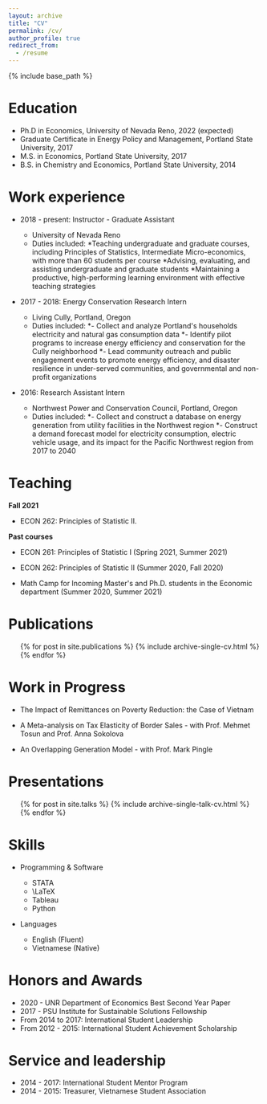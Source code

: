 ```yaml
---
layout: archive
title: "CV"
permalink: /cv/
author_profile: true
redirect_from:
  - /resume
---
```


{% include base_path %}

Education
======
* Ph.D in Economics, University of Nevada Reno, 2022 (expected)
* Graduate Certificate in Energy Policy and Management, Portland State University, 2017
* M.S. in Economics, Portland State University, 2017
* B.S. in Chemistry and Economics, Portland State University, 2014

Work experience
======
* 2018 - present: Instructor - Graduate Assistant
  * University of Nevada Reno
  * Duties included:
    *Teaching undergraduate and graduate courses, including Principles of Statistics, Intermediate Micro-economics, with more than 60 students per course
    *Advising, evaluating, and assisting undergraduate and graduate students
    *Maintaining a productive, high-performing learning environment with effective teaching strategies

* 2017 - 2018: Energy Conservation Research Intern
  * Living Cully, Portland, Oregon
  * Duties included:
    *- Collect and analyze Portland's households electricity and natural gas consumption data
    *- Identify pilot programs to increase energy efficiency and conservation for the Cully neighborhood
    *- Lead community outreach and public engagement events to promote energy efficiency, and disaster resilience in under-served communities, and governmental and non-profit organizations

* 2016: Research Assistant Intern
  * Northwest Power and Conservation Council, Portland, Oregon 
  * Duties included:
   *- Collect and construct a database on energy generation from utility facilities in the Northwest region
   *- Construct a demand forecast model for electricity consumption, electric vehicle usage, and its impact for the Pacific Northwest region from 2017 to 2040

Teaching
======
**Fall 2021**

* ECON 262: Principles of Statistic II. 

**Past courses**

* ECON 261: Principles of Statistic I (Spring 2021, Summer 2021)

* ECON 262: Principles of Statistic II (Summer 2020, Fall 2020)

* Math Camp for Incoming Master's and Ph.D. students in the Economic department (Summer 2020, Summer 2021)  

Publications
======
  <ul>{% for post in site.publications %}
    {% include archive-single-cv.html %}
  {% endfor %}</ul>

**Work in Progress**
======
* The Impact of Remittances on Poverty Reduction: the Case of Vietnam

* A Meta-analysis on Tax Elasticity of Border Sales - with Prof. Mehmet Tosun and Prof. Anna Sokolova

* An Overlapping Generation Model - with Prof. Mark Pingle
  
Presentations
======
  <ul>{% for post in site.talks %}
    {% include archive-single-talk-cv.html %}
  {% endfor %}</ul>
  
Skills
======
* Programming & Software
  * STATA
  * \LaTeX
  * Tableau
  * Python

* Languages
  * English (Fluent)
  * Vietnamese (Native)
  
Honors and Awards
======
  * 2020 - UNR Department of Economics Best Second Year Paper
  * 2017 - PSU Institute for Sustainable Solutions Fellowship
  * From 2014 to 2017: International Student Leadership
  * From 2012 - 2015: International Student Achievement Scholarship
  
Service and leadership
======
* 2014 - 2017: International Student Mentor Program
* 2014 - 2015: Treasurer, Vietnamese Student Association
